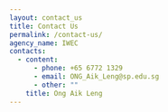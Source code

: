 ```yaml
---
layout: contact_us
title: Contact Us
permalink: /contact-us/
agency_name: IWEC
contacts:
  - content:
      - phone: +65 6772 1329
      - email: ONG_Aik_Leng@sp.edu.sg
      - other: ""
    title: Ong Aik Leng
---
```

